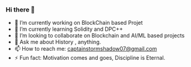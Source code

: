 
### Hi there 👋

<!--
**ArtaXerxess/ArtaXerxess** is a ✨ _special_ ✨ repository because its `README.md` (this file) appears on your GitHub profile.

Here are some ideas to get you started:-->

- 🔭 I’m currently working on BlockChain based Projet
- 🌱 I’m currently learning Solidity and DPC++
- 👯 I’m looking to collaborate on Blockchain and AI/ML based projects
- 💬 Ask me about History , anything.
- 📫 How to reach me: captainstormshadow07@gmail.com
- ⚡ Fun fact: Motivation comes and goes, Discipline is Eternal.
